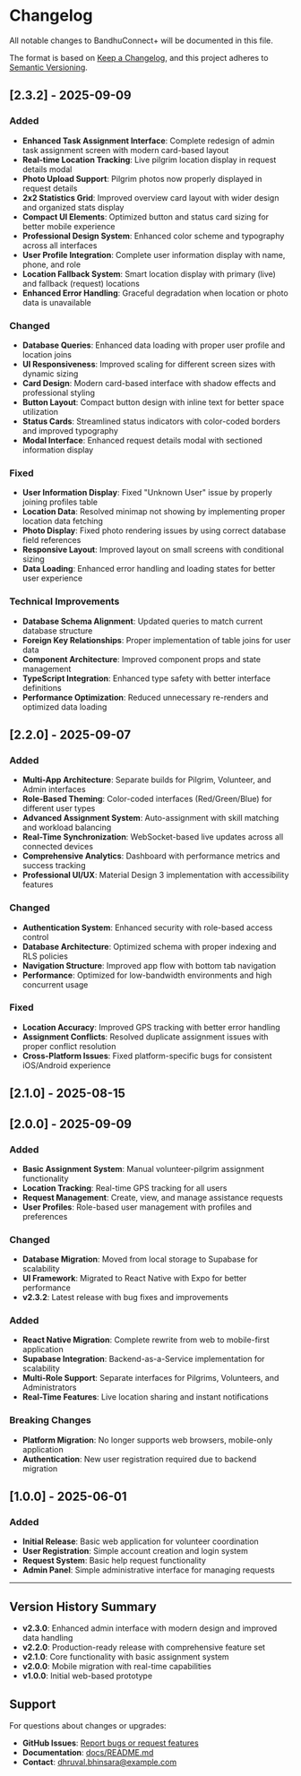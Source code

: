 # Changelog

All notable changes to BandhuConnect+ will be documented in this file.

The format is based on [Keep a Changelog](https://keepachangelog.com/en/1.0.0/),
and this project adheres to [Semantic Versioning](https://semver.org/spec/v2.0.0.html).

## [2.3.2] - 2025-09-09

### Added

- **Enhanced Task Assignment Interface**: Complete redesign of admin task assignment screen with modern card-based layout
- **Real-time Location Tracking**: Live pilgrim location display in request details modal
- **Photo Upload Support**: Pilgrim photos now properly displayed in request details
- **2x2 Statistics Grid**: Improved overview card layout with wider design and organized stats display
- **Compact UI Elements**: Optimized button and status card sizing for better mobile experience
- **Professional Design System**: Enhanced color scheme and typography across all interfaces
- **User Profile Integration**: Complete user information display with name, phone, and role
- **Location Fallback System**: Smart location display with primary (live) and fallback (request) locations
- **Enhanced Error Handling**: Graceful degradation when location or photo data is unavailable

### Changed

- **Database Queries**: Enhanced data loading with proper user profile and location joins
- **UI Responsiveness**: Improved scaling for different screen sizes with dynamic sizing
- **Card Design**: Modern card-based interface with shadow effects and professional styling
- **Button Layout**: Compact button design with inline text for better space utilization
- **Status Cards**: Streamlined status indicators with color-coded borders and improved typography
- **Modal Interface**: Enhanced request details modal with sectioned information display

### Fixed

- **User Information Display**: Fixed "Unknown User" issue by properly joining profiles table
- **Location Data**: Resolved minimap not showing by implementing proper location data fetching
- **Photo Display**: Fixed photo rendering issues by using correct database field references
- **Responsive Layout**: Improved layout on small screens with conditional sizing
- **Data Loading**: Enhanced error handling and loading states for better user experience

### Technical Improvements

- **Database Schema Alignment**: Updated queries to match current database structure
- **Foreign Key Relationships**: Proper implementation of table joins for user data
- **Component Architecture**: Improved component props and state management
- **TypeScript Integration**: Enhanced type safety with better interface definitions
- **Performance Optimization**: Reduced unnecessary re-renders and optimized data loading

## [2.2.0] - 2025-09-07

### Added

- **Multi-App Architecture**: Separate builds for Pilgrim, Volunteer, and Admin interfaces
- **Role-Based Theming**: Color-coded interfaces (Red/Green/Blue) for different user types
- **Advanced Assignment System**: Auto-assignment with skill matching and workload balancing
- **Real-Time Synchronization**: WebSocket-based live updates across all connected devices
- **Comprehensive Analytics**: Dashboard with performance metrics and success tracking
- **Professional UI/UX**: Material Design 3 implementation with accessibility features

### Changed

- **Authentication System**: Enhanced security with role-based access control
- **Database Architecture**: Optimized schema with proper indexing and RLS policies
- **Navigation Structure**: Improved app flow with bottom tab navigation
- **Performance**: Optimized for low-bandwidth environments and high concurrent usage

### Fixed

- **Location Accuracy**: Improved GPS tracking with better error handling
- **Assignment Conflicts**: Resolved duplicate assignment issues with proper conflict resolution
- **Cross-Platform Issues**: Fixed platform-specific bugs for consistent iOS/Android experience

## [2.1.0] - 2025-08-15

## [2.0.0] - 2025-09-09

### Added

- **Basic Assignment System**: Manual volunteer-pilgrim assignment functionality
- **Location Tracking**: Real-time GPS tracking for all users
- **Request Management**: Create, view, and manage assistance requests
- **User Profiles**: Role-based user management with profiles and preferences

### Changed

- **Database Migration**: Moved from local storage to Supabase for scalability
- **UI Framework**: Migrated to React Native with Expo for better performance
- **v2.3.2**: Latest release with bug fixes and improvements

### Added

- **React Native Migration**: Complete rewrite from web to mobile-first application
- **Supabase Integration**: Backend-as-a-Service implementation for scalability
- **Multi-Role Support**: Separate interfaces for Pilgrims, Volunteers, and Administrators
- **Real-Time Features**: Live location sharing and instant notifications

### Breaking Changes

- **Platform Migration**: No longer supports web browsers, mobile-only application
- **Authentication**: New user registration required due to backend migration

## [1.0.0] - 2025-06-01

### Added

- **Initial Release**: Basic web application for volunteer coordination
- **User Registration**: Simple account creation and login system
- **Request System**: Basic help request functionality
- **Admin Panel**: Simple administrative interface for managing requests

---

## Version History Summary

- **v2.3.0**: Enhanced admin interface with modern design and improved data handling
- **v2.2.0**: Production-ready release with comprehensive feature set
- **v2.1.0**: Core functionality with basic assignment system
- **v2.0.0**: Mobile migration with real-time capabilities
- **v1.0.0**: Initial web-based prototype

## Support

For questions about changes or upgrades:

- **GitHub Issues**: [Report bugs or request features](https://github.com/DhruvalBhinsara1/BandhuConnect_Plus/issues)
- **Documentation**: [docs/README.md](./docs/README.md)
- **Contact**: dhruval.bhinsara@example.com
